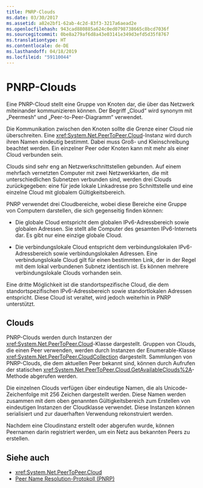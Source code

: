 ```yaml
---
title: PNRP-Clouds
ms.date: 03/30/2017
ms.assetid: a82e2bf1-62ab-4c2d-83f3-3217a6aead2e
ms.openlocfilehash: 943cad880885a624c0ed0798738665c8bcd7036f
ms.sourcegitcommit: 0be8a279af6d8a43e03141e349d3efd5d35f8767
ms.translationtype: HT
ms.contentlocale: de-DE
ms.lasthandoff: 04/18/2019
ms.locfileid: "59110044"
---
```

# <a name="pnrp-clouds"></a>PNRP-Clouds
Eine PNRP-Cloud stellt eine Gruppe von Knoten dar, die über das Netzwerk miteinander kommunizieren können. Der Begriff „Cloud“ wird synonym mit „Peermesh“ und „Peer-to-Peer-Diagramm“ verwendet.  
  
 Die Kommunikation zwischen den Knoten sollte die Grenze einer Cloud nie überschreiten. Eine <xref:System.Net.PeerToPeer.Cloud>-Instanz wird durch ihren Namen eindeutig bestimmt. Dabei muss Groß- und Kleinschreibung beachtet werden. Ein einzelner Peer oder Knoten kann mit mehr als einer Cloud verbunden sein.  
  
 Clouds sind sehr eng an Netzwerkschnittstellen gebunden.  Auf einem mehrfach vernetzten Computer mit zwei Netzwerkkarten, die mit unterschiedlichen Subnetzen verbunden sind, werden drei Clouds zurückgegeben: eine für jede lokale Linkadresse pro Schnittstelle und eine einzelne Cloud mit globalem Gültigkeitsbereich.  
  
 PNRP verwendet drei Cloudbereiche, wobei diese Bereiche eine Gruppe von Computern darstellen, die sich gegenseitig finden können:  
  
-   Die globale Cloud entspricht dem globalen IPv6-Adressbereich sowie globalen Adressen. Sie stellt alle Computer des gesamten IPv6-Internets dar. Es gibt nur eine einzige globale Cloud.  
  
-   Die verbindungslokale Cloud entspricht dem verbindungslokalen IPv6-Adressbereich sowie verbindungslokalen Adressen. Eine verbindungslokale Cloud gilt für einen bestimmten Link, der in der Regel mit dem lokal verbundenen Subnetz identisch ist. Es können mehrere verbindungslokale Clouds vorhanden sein.  
  
 Eine dritte Möglichkeit ist die standortspezifische Cloud, die dem standortspezifischen IPv6-Adressbereich sowie standortlokalen Adressen entspricht. Diese Cloud ist veraltet, wird jedoch weiterhin in PNRP unterstützt.  
  
## <a name="clouds"></a>Clouds  
 PNRP-Clouds werden durch Instanzen der <xref:System.Net.PeerToPeer.Cloud>-Klasse dargestellt. Gruppen von Clouds, die einen Peer verwenden, werden durch Instanzen der Enumerable-Klasse <xref:System.Net.PeerToPeer.CloudCollection> dargestellt. Sammlungen von PNRP-Clouds, die dem aktuellen Peer bekannt sind, können durch Aufrufen der statischen <xref:System.Net.PeerToPeer.Cloud.GetAvailableClouds%2A>-Methode abgerufen werden.  
  
 Die einzelnen Clouds verfügen über eindeutige Namen, die als Unicode-Zeichenfolge mit 256 Zeichen dargestellt werden. Diese Namen werden zusammen mit dem oben genannten Gültigkeitsbereich zum Erstellen von eindeutigen Instanzen der Cloudklasse verwendet. Diese Instanzen können serialisiert und zur dauerhaften Verwendung rekonstruiert werden.  
  
 Nachdem eine Cloudinstanz erstellt oder abgerufen wurde, können Peernamen darin registriert werden, um ein Netz aus bekannten Peers zu erstellen.  
  
## <a name="see-also"></a>Siehe auch

- <xref:System.Net.PeerToPeer.Cloud>
- [Peer Name Resolution-Protokoll (PNRP)](../../../docs/framework/network-programming/peer-name-resolution-protocol.md)
